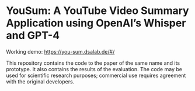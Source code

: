 # YouSum: A YouTube Video Summary Application using OpenAI’s Whisper and GPT-4

Working demo: https://you-sum.dsalab.de/#/

This repository contains the code to the paper of the same name and its prototype. It also contains the results of the evaluation.
The code may be used for scientific research purposes; commercial use requires agreement with the original developers.
